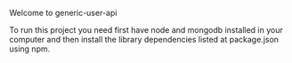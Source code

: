 Welcome to generic-user-api

To run this project you need first have node and mongodb installed in your computer and then install the library dependencies listed at package.json using npm.

